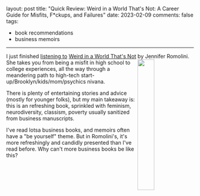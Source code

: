 layout: post
title: "Quick Review: Weird in a World That's Not: A Career Guide for Misfits, F*ckups, and Failures"
date: 2023-02-09
comments: false
tags:
- book recommendations
- business memoirs

---
I just finished [listening to](https://amzn.to/3xc4M3G) [Weird in a World That's Not](https://amzn.to/3Yo3AWS) by Jennifer Romolini. <img src='https://m.media-amazon.com/images/I/61VQQtdtVsL.jpg' style='width: 30%; float: right' />  She takes you from being a misfit in high school to college experiences, all the way through a meandering path to high-tech start-up/Brooklyn/kids/mom/psychics nivana. 

There is plenty of entertaining stories and advice (mostly for younger folks), but my main takeaway is: this is an refreshing book, sprinkled with feminism, neurodiversity, classism, poverty usually sanitized from business manuscripts. 

I've read lotsa business books, and memoirs often have a "be yourself" theme. But in Romolini's, it's more refreshingly and candidly presented than I've read before.  Why can't more business books be like this?
